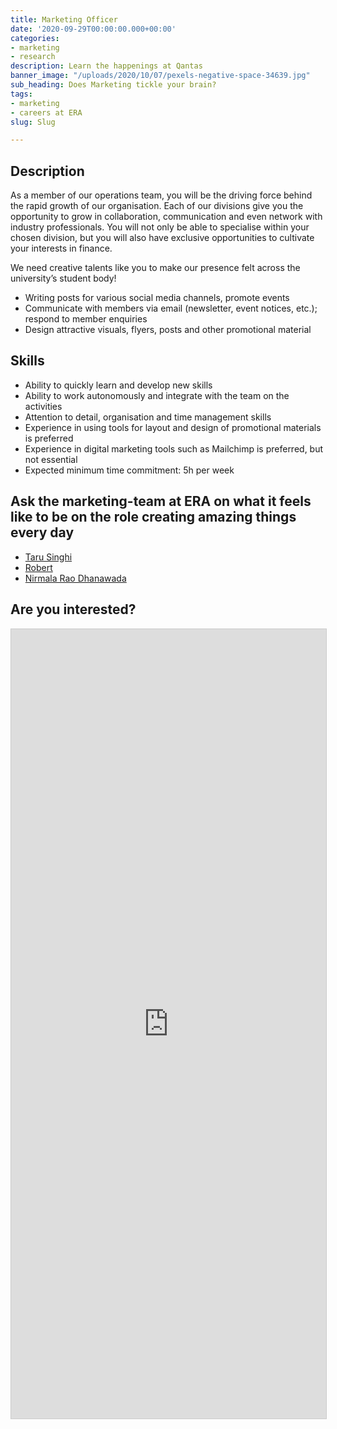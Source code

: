 ```yaml
---
title: Marketing Officer
date: '2020-09-29T00:00:00.000+00:00'
categories:
- marketing
- research
description: Learn the happenings at Qantas
banner_image: "/uploads/2020/10/07/pexels-negative-space-34639.jpg"
sub_heading: Does Marketing tickle your brain?
tags:
- marketing
- careers at ERA
slug: Slug

---
```

## Description

As a member of our operations team, you will be the driving force behind the rapid growth of our organisation. Each of our divisions give you the opportunity to grow in collaboration, communication and even network with industry professionals. You will not only be able to specialise within your chosen division, but you will also have exclusive opportunities to cultivate your interests in finance.

We need creative talents like you to make our presence felt across the university’s student body!

* Writing posts for various social media channels, promote events
* Communicate with members via email (newsletter, event notices, etc.); respond to member enquiries
* Design attractive visuals, flyers, posts and other promotional material

## Skills

* Ability to quickly learn and develop new skills
* Ability to work autonomously and integrate with the team on the activities
* Attention to detail, organisation and time management skills
* Experience in using tools for layout and design of promotional materials is preferred
* Experience in digital marketing tools such as Mailchimp is preferred, but not essential
* Expected minimum time commitment: 5h per week

## Ask the marketing-team at ERA on what it feels like to be on the role creating amazing things every day

* [Taru Singhi](/about/Taru/)
* [Robert](/about/Robert/)
* [Nirmala Rao Dhanawada](/about/Nirmal/)

## Are you interested?

<script src="https://static.airtable.com/js/embed/embed_snippet_v1.js"></script><iframe class="airtable-embed airtable-dynamic-height" src="https://airtable.com/embed/shrLVlmj3FcTkGfrP?backgroundColor=cyan" frameborder="0" onmousewheel="" width="100%" height="1263" style="background: transparent; border: 1px solid #ccc;"></iframe>